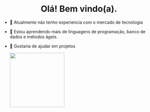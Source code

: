 

<h1 style="text-align: center">Olá! Bem vindo(a).</h1>

- 🔭 Atualmente não tenho experiencia com o mercado de tecnologia
- 🌱 Estou aprendendo mais de linguagens de programação, banco de dados e métodos ágeis.
- 👯 Gostaria de ajudar em projetos


  <img height="180em" src="https://github-readme-stats.vercel.app/api/top-langs/?username=MigueldeSouzaP&layout=compact&langs_count=7&theme=dark"/>
